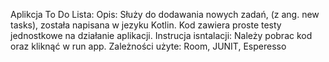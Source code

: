 Aplikcja To Do Lista:
Opis:
Służy do dodawania nowych zadań,  (z ang. new tasks), została napisana w jezyku Kotlin. Kod zawiera proste testy jednostkowe na działanie aplikacji. 
Instrucja isntalacji:
Należy pobrac kod oraz kliknąć w run app. 
Zależności użyte:
Room, 
JUNIT,
Esperesso
